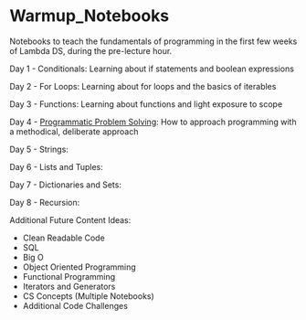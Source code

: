 # Warmup_Notebooks
Notebooks to teach the fundamentals of programming in the first few weeks of Lambda DS, during the pre-lecture hour.

Day 1 - Conditionals: Learning about if statements and boolean expressions

Day 2 - For Loops: Learning about for loops and the basics of iterables

Day 3 - Functions: Learning about functions and light exposure to scope

Day 4 - [Programmatic Problem Solving](https://github.com/bundickm/Programmatic_Problem_Solving): How to approach programming with a methodical, deliberate approach

Day 5 - Strings: 

Day 6 - Lists and Tuples:

Day 7 - Dictionaries and Sets:

Day 8 - Recursion:

Additional Future Content Ideas:
- Clean Readable Code
- SQL
- Big O
- Object Oriented Programming
- Functional Programming
- Iterators and Generators
- CS Concepts (Multiple Notebooks)
- Additional Code Challenges
